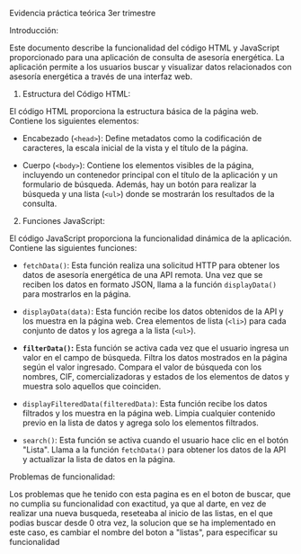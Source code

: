 Evidencia práctica teórica 3er trimestre

Introducción:

Este documento describe la funcionalidad del código HTML y JavaScript proporcionado para una aplicación de consulta de asesoría energética. La aplicación permite a los usuarios buscar y visualizar datos relacionados con asesoría energética a través de una interfaz web.

1. Estructura del Código HTML:

El código HTML proporciona la estructura básica de la página web. Contiene los siguientes elementos:

- Encabezado (`<head>`): Define metadatos como la codificación de caracteres, la escala inicial de la vista y el título de la página.
  
- Cuerpo (`<body>`): Contiene los elementos visibles de la página, incluyendo un contenedor principal con el título de la aplicación y un formulario de búsqueda. Además, hay un botón para realizar la búsqueda y una lista (`<ul>`) donde se mostrarán los resultados de la consulta.

2. Funciones JavaScript:

El código JavaScript proporciona la funcionalidad dinámica de la aplicación. Contiene las siguientes funciones:

- `fetchData()`: Esta función realiza una solicitud HTTP para obtener los datos de asesoría energética de una API remota. Una vez que se reciben los datos en formato JSON, llama a la función `displayData()` para mostrarlos en la página.

- `displayData(data)`: Esta función recibe los datos obtenidos de la API y los muestra en la página web. Crea elementos de lista (`<li>`) para cada conjunto de datos y los agrega a la lista (`<ul>`).

- **`filterData()`:** Esta función se activa cada vez que el usuario ingresa un valor en el campo de búsqueda. Filtra los datos mostrados en la página según el valor ingresado. Compara el valor de búsqueda con los nombres, CIF, comercializadoras y estados de los elementos de datos y muestra solo aquellos que coinciden.

- `displayFilteredData(filteredData)`: Esta función recibe los datos filtrados y los muestra en la página web. Limpia cualquier contenido previo en la lista de datos y agrega solo los elementos filtrados.

- `search()`: Esta función se activa cuando el usuario hace clic en el botón "Lista". Llama a la función `fetchData()` para obtener los datos de la API y actualizar la lista de datos en la página.

Problemas de funcionalidad:

Los problemas que he tenido con esta pagina es en el boton de buscar, que no cumplia su funcionalidad con exactitud, ya que al darte, en vez de realizar una nueva busqueda, reseteaba al inicio de las listas, en el que podias buscar desde 0 otra vez, la solucion que se ha implementado en este caso, es cambiar el nombre del boton a "listas", para especificar su funcionalidad
